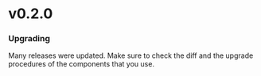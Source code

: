 # v0.2.0
### Upgrading
Many releases were updated. Make sure to check the diff and the upgrade procedures of the components that you use.
